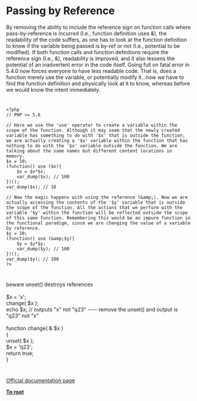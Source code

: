 # Passing by Reference



By removing the ability to include the reference sign on function calls where pass-by-reference is incurred (I.e., function definition uses &amp;), the readability of the code suffers, as one has to look at the function definition to know if the variable being passed is by-ref or not (I.e., potential to be modified).  If both function calls and function definitions require the reference sign (I.e., &amp;), readability is improved, and it also lessens the potential of an inadvertent error in the code itself.  Going full on fatal error in 5.4.0 now forces everyone to have less readable code.  That is, does a function merely use the variable, or potentially modify it...now we have to find the function definition and physically look at it to know, whereas before we would know the intent immediately.  

#



```
<?php 
// PHP >= 5.6

// Here we use the 'use' operator to create a variable within the scope of the function. Although it may seem that the newly created variable has something to do with '$x' that is outside the function, we are actually creating a '$x' variable within the function that has nothing to do with the '$x' variable outside the function. We are talking about the same names but different content locations in memory.
$x = 10;
(function() use ($x){
    $x = $x*$x;
    var_dump($x); // 100
})();
var_dump($x); // 10

// Now the magic happens with using the reference (&amp;). Now we are actually accessing the contents of the '$y' variable that is outside the scope of the function. All the actions that we perform with the variable '$y' within the function will be reflected outside the scope of this same function. Remembering this would be an impure function in the functional paradigm, since we are changing the value of a variable by reference.
$y = 10;
(function() use (&amp;$y){
    $y = $y*$y;
    var_dump($y); // 100
})();
var_dump($y); // 100
?>
```
  

#

beware unset()  destroys references<br><br>$x = &apos;x&apos;;<br>change( $x );<br>echo $x; // outputs "x" not "q23"  ---- remove the unset() and output is "q23" not "x"<br><br>function change( &amp; $x )<br>{<br>    unset( $x );<br>    $x = &apos;q23&apos;;<br>    return true;<br>}  

#

[Official documentation page](https://www.php.net/manual/en/language.references.pass.php)

**[To root](/README.md)**